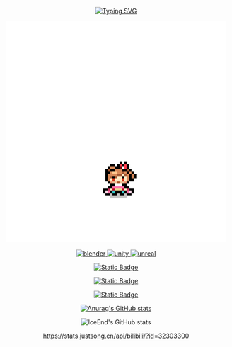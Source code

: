 
<div id="title" align=center>


[![Typing SVG](https://readme-typing-svg.demolab.com?font=Playfair+Display&weight=500&size=35&pause=10&color=DAB6F7&background=FFFFFF00&center=true&random=true&width=750&height=150&lines=Welcome+to+Uni's+Home;%E5%A6%82%E6%9E%9C%E5%86%8D%E4%B9%9F%E4%B8%8D%E8%83%BD%E8%A7%81%E5%88%B0%E4%BD%A0%EF%BC%8C%E7%A5%9D%E4%BD%A0%E6%97%A9%E5%AE%89%EF%BC%8C%E5%8D%88%E5%AE%89%EF%BC%8C%E6%99%9A%E5%AE%89%E3%80%82)](https://git.io/typing-svg)

<img src="image/shuidna.png" width="500" height="500" />

<p align="middle"> <a href="https://www.blender.org/" target="_blank" rel="noreferrer"> <img src="https://download.blender.org/branding/community/blender_community_badge_white.svg" alt="blender" width="40" height="40"/> </a> <a href="https://unity.com/" target="_blank" rel="noreferrer"> <img src="https://www.vectorlogo.zone/logos/unity3d/unity3d-icon.svg" alt="unity" width="40" height="40"/> </a> <a href="https://unrealengine.com/" target="_blank" rel="noreferrer"> <img src="https://raw.githubusercontent.com/kenangundogan/fontisto/036b7eca71aab1bef8e6a0518f7329f13ed62f6b/icons/svg/brand/unreal-engine.svg" alt="unreal" width="40" height="40"/> </a> </p>

[![Static Badge](https://img.shields.io/badge/Articles-%E7%9F%A5%E4%B9%8E-%20rgb(61%2C%20144%2C%20215))](https://www.zhihu.com/people/styx-q)

[![Static Badge](https://img.shields.io/badge/Video-%E5%93%94%E5%93%A9%E5%93%94%E5%93%A9-rgb(234%2C%2085%2C%20149))](https://space.bilibili.com/32303300)

[![Static Badge](https://img.shields.io/badge/Portfolio%20of%20work-ArtStation-rgb(56%2C%20163%2C%20239))](https://www.artstation.com/unimend)

[![Anurag's GitHub stats](https://github-readme-stats.vercel.app/api?username=Unimend&show_icons=true&theme=dracula&show_icons=true)](https://b23.tv/iEJTnPp)


![IceEnd's GitHub stats](https://github-immortality.vercel.app/api?username=Unimend)

https://stats.justsong.cn/api/bilibili/?id=32303300

</div>












</div>
